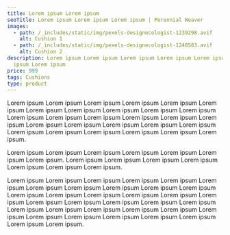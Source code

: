 ```yaml
---
title: Lorem ipsum Lorem ipsum
seoTitle: Lorem ipsum Lorem ipsum Lorem ipsum | Perennial Weaver
images:
  - path: /_includes/static/img/pexels-designecologist-1239298.avif
    alt: Cushion 1
  - path: /_includes/static/img/pexels-designecologist-1248583.avif
    alt: Cushion 2
description: Lorem ipsum Lorem ipsum Lorem ipsum Lorem ipsum Lorem ipsum Lorem
  ipsum Lorem ipsum
price: 999
tags: Cushions
type: product
---
```

Lorem ipsum Lorem ipsum Lorem ipsum Lorem ipsum Lorem ipsum Lorem ipsum Lorem ipsum Lorem ipsum Lorem ipsum Lorem ipsum Lorem ipsum Lorem ipsum Lorem ipsum Lorem ipsum Lorem ipsum Lorem ipsum Lorem ipsum Lorem ipsum Lorem ipsum Lorem ipsum Lorem ipsum Lorem ipsum Lorem ipsum Lorem ipsum Lorem ipsum Lorem ipsum Lorem ipsum Lorem ipsum.

Lorem ipsum Lorem ipsum Lorem ipsum Lorem ipsum Lorem ipsum Lorem ipsum Lorem ipsum. Lorem ipsum Lorem ipsum Lorem ipsum Lorem ipsum Lorem ipsum Lorem ipsum Lorem ipsum.

Lorem ipsum Lorem ipsum Lorem ipsum Lorem ipsum Lorem ipsum Lorem ipsum Lorem ipsum Lorem ipsum Lorem ipsum Lorem ipsum Lorem ipsum Lorem ipsum Lorem ipsum Lorem ipsum Lorem ipsum Lorem ipsum Lorem ipsum Lorem ipsum Lorem ipsum Lorem ipsum Lorem ipsum Lorem ipsum Lorem ipsum Lorem ipsum Lorem ipsum Lorem ipsum Lorem ipsum Lorem ipsum Lorem ipsum Lorem ipsum Lorem ipsum Lorem ipsum Lorem ipsum Lorem ipsum Lorem ipsum.
